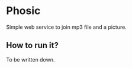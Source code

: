 Phosic
======

Simple web service to join mp3 file and a picture.

How to run it?
--------------

To be written down.
